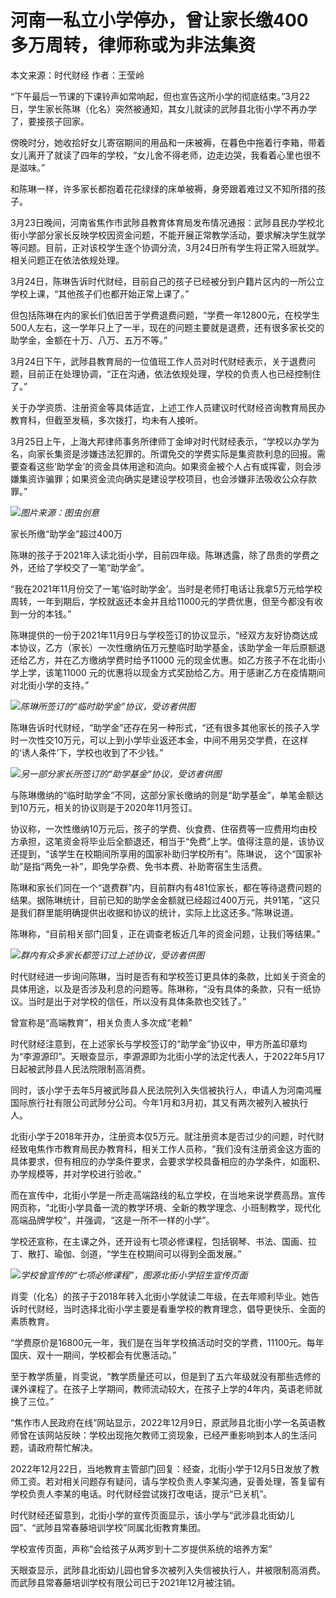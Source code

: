 # 河南一私立小学停办，曾让家长缴400多万周转，律师称或为非法集资

本文来源：时代财经 作者：王莹岭

“下午最后一节课的下课铃声如常响起，但也宣告这所小学的彻底结束。”3月22日，学生家长陈琳（化名）突然被通知，其女儿就读的武陟县北街小学不再办学了，要接孩子回家。

傍晚时分，她收拾好女儿寄宿期间的用品和一床被褥，在暮色中拖着行李箱，带着女儿离开了就读了四年的学校，“女儿舍不得老师，边走边哭，我看着心里也很不是滋味。”

和陈琳一样，许多家长都抱着花花绿绿的床单被褥，身旁跟着难过又不知所措的孩子。

3月23日晚间，河南省焦作市武陟县教育体育局发布情况通报：武陟县民办学校北街小学部分家长反映学校因资金问题，不能开展正常教学活动，要求解决学生就学等问题。目前，正对该校学生逐个协调分流，3月24日所有学生将正常入班就学。相关问题正在依法依规处理。

3月24日，陈琳告诉时代财经，目前自己的孩子已经被分到户籍片区内的一所公立学校上课，“其他孩子们也都开始正常上课了。”

但包括陈琳在内的家长们依旧苦于学费退费问题，“学费一年12800元，在校学生500人左右，这一学年只上了一半，现在的问题主要就是退费，还有很多家长交的助学金，金额在十万、八万、五万不等。”

3月24日下午，武陟县教育局的一位值班工作人员对时代财经表示，关于退费问题，目前正在处理协调，“正在沟通，依法依规处理，学校的负责人也已经控制住了。”

关于办学资质、注册资金等具体适宜，上述工作人员建议时代财经咨询教育局民办教育科，但截至发稿，多次拨打，均未有人接听。

3月25日上午，上海大邦律师事务所律师丁金坤对时代财经表示，“学校以办学为名，向家长集资是涉嫌违法犯罪的。所谓免交的学费实际是集资款利息的回报。需要查看这些‘助学金’的资金具体用途和流向。如果资金被个人占有或挥霍，则会涉嫌集资诈骗罪；如果资金流向确实是建设学校项目，也会涉嫌非法吸收公众存款罪。”

![](https://inews.gtimg.com/news_bt/OvWVAJ7kODT0VivTTUHSBFsVw2bvV3SUVZLfe9ypLwbe4AA/1000)_图片来源：图虫创意_

家长所缴“助学金”超过400万

陈琳的孩子于2021年入读北街小学，目前四年级。陈琳透露，除了昂贵的学费之外，还给了学校交了一笔“助学金”。

“我在2021年11月份交了一笔‘临时助学金’。当时是老师打电话让我拿5万元给学校周转，一年到期后，学校就返还本金并且给11000元的学费优惠，但至今都没有收到一分的本钱。”

陈琳提供的一份于2021年11月9日与学校签订的协议显示，“经双方友好协商达成本协议，乙方（家长）一次性缴纳伍万元整临时助学基金，该助学金一年后原额退还给乙方，并在乙方缴纳学费时给予11000
元的现金优惠。如乙方孩子不在北街小学上学，该笔11000 元的优惠将以现金方式奖励给乙方。用于感谢乙方在疫情期间对北街小学的支持。”

![](https://inews.gtimg.com/news_bt/Ohkao1kmxJkr1IDomrXByU43cupPhLALUw_WtNkWWlpnsAA/1000)_陈琳所签订的“临时助学金”协议，受访者供图_

陈琳告诉时代财经，“助学金”还存在另一种形式，“还有很多其他家长的孩子入学时一次性交10万元，可以上到小学毕业返还本金，中间不用另交学费，在这样的‘诱人条件’下，学校也收到了不少钱。”

![](https://inews.gtimg.com/news_bt/OTx23RaABb4sCrjKsW2TVPTHPuDElCzTVPdRC6-Z3hojgAA/1000)_另一部分家长所签订的“助学基金”协议，受访者供图_

与陈琳缴纳的“临时助学金”不同，这部分家长缴纳的则是“助学基金”，单笔金额达到10万元，相关的协议则是于2020年11月签订。

协议称，一次性缴纳10万元后，孩子的学费、伙食费、住宿费等一应费用均由校方承担，这笔资金将毕业后全额退还，相当于“免费”上学。值得注意的是，该协议还提到，“该学生在校期间所享用的国家补助归学校所有”。陈琳说，
这个“国家补助”是指“两免一补”，即免学杂费、免书本费、补助寄宿生生活费。

陈琳和家长们同在一个“退费群”内，目前群内有481位家长，都在等待退费问题的结果。据陈琳统计，目前已知的助学金金额就已经超过400万元，共91笔，“这只是我们群里能明确提供出收据和协议的统计，实际上比这还多。”陈琳说道。

陈琳称，“目前相关部门回复，正在调查老板近几年的资金问题，让我们等结果。”

![](https://inews.gtimg.com/news_bt/OMXe6XeMC1bRQek1DIoRoeV6Kh8eQovwSveBiZnhFJU7EAA/1000)_群内有众多家长都签订过上述协议，受访者供图_

时代财经进一步询问陈琳，当时是否有和学校签订更具体的条款，比如关于资金的具体用途，以及是否涉及利息的问题等。陈琳称，“没有具体的条款，只有一纸协议。当时是出于对学校的信任，所以没有具体条款也交钱了。”

曾宣称是“高端教育”，相关负责人多次成“老赖”

时代财经注意到，在上述家长与学校签订的“助学金”协议中，甲方所盖印章均为“李源源印”。天眼查显示，李源源即为北街小学的法定代表人，于2022年5月17日起被武陟县人民法院限制高消费。

同时，该小学于去年5月被武陟县人民法院列入失信被执行人，申请人为河南鸿雁国际旅行社有限公司武陟分公司。今年1月和3月初，其又有两次被列入被执行人。

北街小学于2018年开办，注册资本仅5万元。就注册资本是否过少的问题，时代财经致电焦作市教育局民办教育科，相关工作人员称，“我们没有注册资金这方面的具体要求，但有相应的办学条件要求，会要求学校具备相应的办学条件，如面积、办学规模等，并对学校进行验收。”

而在宣传中，北街小学是一所走高端路线的私立学校，在当地来说学费高昂。宣传网页称，“北街小学具备一流的教学环境、全新的教学理念、小班制教学，现代化高端品牌学校”，并强调，“这是一所不一样的小学”。

学校还宣称，在主课之外，还开设有七项必修课程，包括钢琴、书法、国画、拉丁、散打、瑜伽、剑道，“学生在校期间可以得到全面发展。”

![](https://inews.gtimg.com/news_bt/OdxXdvLqj23LQPmAYb8k3WwvM2UbM3IRU0sellogqhpkMAA/1000)_学校曾宣传的“七项必修课程”，图源北街小学招生宣传页面_

肖雯（化名）的孩子于2018年转入北街小学就读二年级，在去年顺利毕业。她告诉时代财经，当时选择北街小学主要是看重学校的教育理念，倡导更快乐、全面的素质教育。

“学费原价是16800元一年，我们是在当年学校搞活动时交的学费，11100元。每年国庆、双十一期间，学校都会有优惠活动。”

至于教学质量，肖雯说，“教学质量还可以，但是到了五六年级就没有那些选修的课外课程了。在孩子上学期间，教师流动较大，在孩子上学的4年内，英语老师就换了三位。”

“焦作市人民政府在线”网站显示，2022年12月9日，原武陟县北街小学一名英语教师曾在该网站反映：学校出现拖欠教师工资现象，已经严重影响到本人的生活问题，请政府帮忙解决。

2022年12月22日，当地教育主管部门回复：经查，北街小学于12月5日发放了教师工资。若对相关问题存有疑问，请与学校负责人李某沟通，妥善处理，答复留有学校负责人李某的电话。时代财经尝试拨打改电话，提示“已关机”。

时代财经还留意到，北街小学的宣传页面显示，该小学与“武涉县北街幼儿园”、“武陟县常春藤培训学校”同属北街教育集团。

学校宣传页面，声称“会给孩子从两岁到十二岁提供系统的培养方案”

天眼查显示，武陟县北街幼儿园也曾多次被列入失信被执行人，并被限制高消费。而武陟县常春藤培训学校有限公司已于2021年12月被注销。

